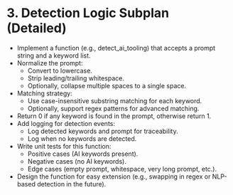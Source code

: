 # 3. Detection Logic Subplan (Detailed)
- Implement a function (e.g., detect_ai_tooling) that accepts a prompt string and a keyword list.
- Normalize the prompt:
  - Convert to lowercase.
  - Strip leading/trailing whitespace.
  - Optionally, collapse multiple spaces to a single space.
- Matching strategy:
  - Use case-insensitive substring matching for each keyword.
  - Optionally, support regex patterns for advanced matching.
- Return 0 if any keyword is found in the prompt, otherwise return 1.
- Add logging for detection events:
  - Log detected keywords and prompt for traceability.
  - Log when no keywords are detected.
- Write unit tests for this function:
  - Positive cases (AI keywords present).
  - Negative cases (no AI keywords).
  - Edge cases (empty prompt, whitespace, very long prompt, etc.).
- Design the function for easy extension (e.g., swapping in regex or NLP-based detection in the future). 
